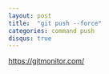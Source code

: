 ```yaml
---
layout: post
title:  "git push --force"
categories: command push
disqus: true
---
```

https://gitmonitor.com/